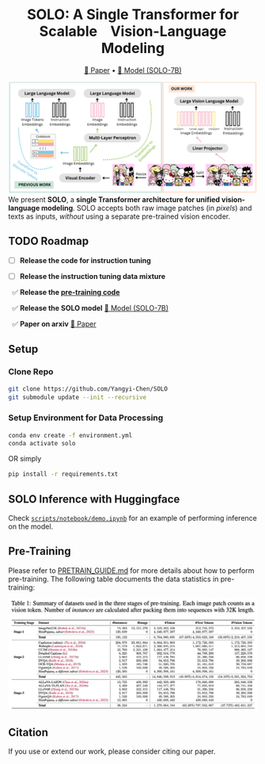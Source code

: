 <h1 align="center"> SOLO: A Single Transformer for Scalable &nbsp;&nbsp;&nbsp;Vision-Language Modeling </h1>

<p align="center">
<a href="https://arxiv.org/abs/TODO">📃 Paper</a>
•
<a href="https://huggingface.co/YangyiYY/SOLO-7B" >🤗 Model (SOLO-7B)</a>
</p>


![](images/fig1.png)
We present **SOLO**, a **single Transformer architecture for unified vision-language modeling**.
SOLO accepts both raw image patches (in *pixels*) and texts as inputs, *without* using a separate pre-trained vision encoder.


## TODO Roadmap
  
- [ ] **Release the code for instruction tuning**

- [ ] **Release the instruction tuning data mixture**

&nbsp; ✅ **Release the [pre-training code](https://github.com/Yangyi-Chen/SOLO/blob/main/PRETRAIN_GUIDE.md)**

&nbsp; ✅ **Release the SOLO model** <a href="https://huggingface.co/YangyiYY/SOLO-7B" >🤗 Model (SOLO-7B)</a>

&nbsp; ✅ **Paper on arxiv** <a href="https://arxiv.org/abs/TODO">📃 Paper</a>


## Setup

### Clone Repo

```bash
git clone https://github.com/Yangyi-Chen/SOLO
git submodule update --init --recursive
```

### Setup Environment for Data Processing

```bash
conda env create -f environment.yml
conda activate solo
```

OR simply

```bash
pip install -r requirements.txt
```

## SOLO Inference with Huggingface

Check [`scripts/notebook/demo.ipynb`](scripts/notebook/demo.ipynb) for an example of performing inference on the model.


## Pre-Training

Please refer to [PRETRAIN_GUIDE.md](PRETRAIN_GUIDE.md) for more details about how to perform pre-training. The following table documents the data statistics in pre-training:

![](images/pre_train_stat.png)

## Citation
If you use or extend our work, please consider citing our paper.
<!---
```bibtex
@article{chen2024solo,
      title={A Single Transformer for Scalable Vision-Language Modeling}, 
      author={Chen, Yangyi and Wang, Xingyao and Peng, Hao and Ji, Heng},
      journal={arXiv preprint arXiv:2405.20974},
      year={2024}
}
```
-->
